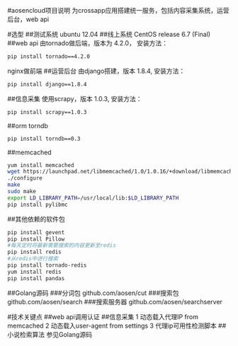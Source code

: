 #aosencloud项目说明
为crossapp应用搭建统一服务，包括内容采集系统，运营后台，web api

#选型
##测试系统
ubuntu 12.04
##线上系统
CentOS release 6.7 (Final)
##web api 
由tornado做后端，版本为 4.2.0， 安装方法：
```bash
pip install tornado==4.2.0
```
nginx做前端
##运营后台
由django搭建，版本 1.8.4, 安装方法：
```bash
pip install django==1.8.4
```
##信息采集
使用scrapy，版本 1.0.3, 安装方法：
```bash
pip install scrapy==1.0.3
```
##orm torndb
```bash
pip install torndb==0.3
```
##memcached
```bash
yum install memcached
wget https://launchpad.net/libmemcached/1.0/1.0.16/+download/libmemcached-1.0.16.tar.gz
./configure
make
sudo make
export LD_LIBRARY_PATH=/usr/local/lib:$LD_LIBRARY_PATH
pip install pylibmc
```
##其他依赖的软件包
```bash
pip install gevent
pip install Pillow
#每天定时将最新需要搜索的内容更新至redis
pip install redis
#从redis中进行搜索
pip install tornado-redis
yum install redis
pip install pandas
```

##Golang源码
###分词包
github.com/aosen/cut
###搜索包
github.com/aosen/search
###搜索服务器
github.com/aosen/searchserver

#技术关键点
##web api调用认证
##信息采集
1 动态载入代理IP from memcached
2 动态载入user-agent from settings
3 代理ip可用性检测脚本
##小说检索算法
参见Golang源码
